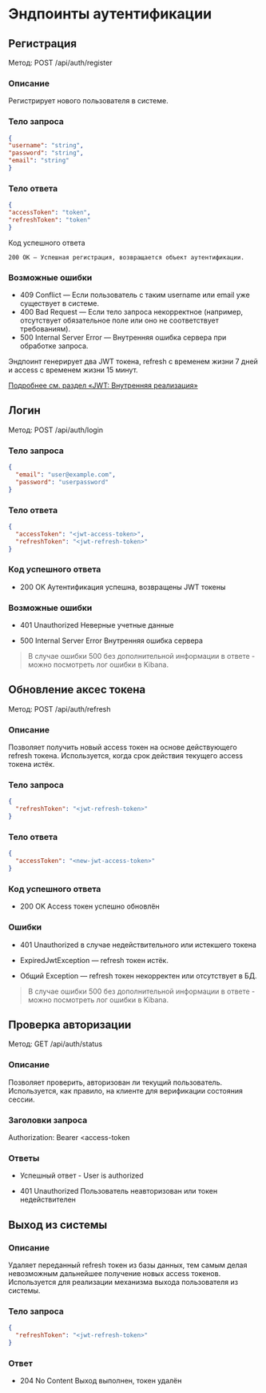 # Эндпоинты аутентификации

## Регистрация
Метод: POST /api/auth/register

### Описание
Регистрирует нового пользователя в системе.

### Тело запроса
````json
{
"username": "string",
"password": "string",
"email": "string"
}
````
### Тело ответа

````json
{
"accessToken": "token",
"refreshToken": "token"
}
````
Код успешного ответа

    200 OK — Успешная регистрация, возвращается объект аутентификации.


### Возможные ошибки

- 409 Conflict — Если пользователь с таким username или email уже существует в системе.
- 400 Bad Request — Если тело запроса некорректное (например, отсутствует обязательное поле или оно не соответствует требованиям).
- 500 Internal Server Error — Внутренняя ошибка сервера при обработке запроса.

Эндпоинт генерирует два JWT токена, refresh с временем жизни 7 дней и access с временем жизни 15 минут.

[Подробнее см. раздел «JWT: Внутренняя реализация»](auth-logic.md)

## Логин

Метод: POST /api/auth/login

### Тело запроса

````json
{
  "email": "user@example.com",
  "password": "userpassword"
}
````

### Тело ответа

````json
{
  "accessToken": "<jwt-access-token>",
  "refreshToken": "<jwt-refresh-token>"
}
````

### Код успешного ответа

- 200 OK Аутентификация успешна, возвращены JWT токены

### Возможные ошибки

- 401 Unauthorized Неверные учетные данные

- 500 Internal Server Error Внутренняя ошибка сервера

> В случае ошибки 500 без дополнительной информации в ответе - можно посмотреть лог ошибки в Kibana.

## Обновление аксес токена

Метод: POST /api/auth/refresh

### Описание
Позволяет получить новый access токен на основе действующего refresh токена. Используется, когда срок действия текущего access токена истёк.

### Тело запроса

````json
{
  "refreshToken": "<jwt-refresh-token>"
}
````

### Тело ответа
````json
{
  "accessToken": "<new-jwt-access-token>"
}
````

### Код успешного ответа

- 200 OK Access токен успешно обновлён

### Ошибки
- 401 Unauthorized в случае недействительного или истекшего токена

- ExpiredJwtException — refresh токен истёк.

- Общий Exception — refresh токен некорректен или отсутствует в БД.

> В случае ошибки 500 без дополнительной информации в ответе - можно посмотреть лог ошибки в Kibana.

## Проверка авторизации

Метод: GET /api/auth/status

### Описание

Позволяет проверить, авторизован ли текущий пользователь. Используется, как правило, на клиенте для верификации состояния сессии.

### Заголовки запроса

Authorization: Bearer <access-token

### Ответы

- Успешный ответ - User is authorized

- 401 Unauthorized Пользователь неавторизован или токен недействителен

## Выход из системы

### Описание
Удаляет переданный refresh токен из базы данных, тем самым делая невозможным дальнейшее получение новых access токенов. Используется для реализации механизма выхода пользователя из системы.

### Тело запроса
````json
{
  "refreshToken": "<jwt-refresh-token>"
}
````

### Ответ

- 204 No Content Выход выполнен, токен удалён